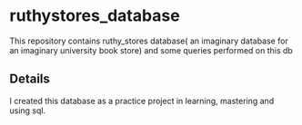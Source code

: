 # ruthystores_database
This repository contains ruthy_stores database( an imaginary database for an imaginary university book store) and some queries performed on this db
## Details
I created this database as a practice project in learning, mastering and using sql. 

